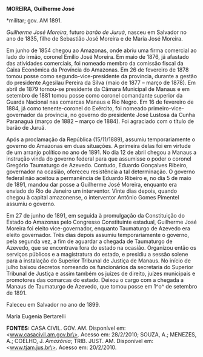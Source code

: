 **MOREIRA, Guilherme José**

\*militar; gov. AM 1891.

*Guilherme José Moreira*, futuro *barão de Juruá*, nasceu em Salvador no
ano de 1835, filho de Sebastião José Moreira e de Maria José Moreira.

Em junho de 1854 chegou ao Amazonas, onde abriu uma firma comercial ao
lado do irmão, coronel Emílio José Moreira. Em maio de 1876, já afastado
das atividades comerciais, foi nomeado membro da comissão fiscal da
Caixa Econômica da Província do Amazonas. Em 26 de fevereiro de 1878
tomou posse como segundo-vice-presidente da província, durante a gestão
do presidente Agesilau Pereira da Silva (maio de 1877 – março de 1878).
Em abril de 1879 tornou-se presidente da Câmara Municipal de Manaus e em
setembro de 1881 tomou posse como coronel comandante superior da Guarda
Nacional nas comarcas Manaus e Rio Negro. Em 16 de fevereiro de 1884, já
como tenente-coronel do Exército, foi nomeado primeiro-vice-governador
da província, no governo do presidente José Lustosa da Cunha Paranaguá
(março de 1882 – março de 1884). Foi agraciado com o título de barão de
Juruá.

Após a proclamação da República (15/11/1889), assumiu temporariamente o
governo do Amazonas em duas situações. A primeira delas foi em virtude
de um arranjo político no ano de 1891. No dia 12 de abril chegou a
Manaus a instrução vinda do governo federal para que assumisse o poder o
coronel Gregório Taumaturgo de Azevedo. Contudo, Eduardo Gonçalves
Ribeiro, governador na ocasião, ofereceu resistência a tal determinação.
O governo federal não aceitou a permanência de Eduardo Ribeiro e, no dia
5 de maio de 1891, mandou dar posse a Guilherme José Moreira, enquanto
era enviado do Rio de Janeiro um interventor. Vinte dias depois, quando
chegou à capital amazonense, o interventor Antônio Gomes Pimentel
assumiu o governo.

Em 27 de junho de 1891, em seguida à promulgação da Constituição do
Estado do Amazonas pelo Congresso Constituinte estadual, Guilherme José
Moreira foi eleito vice-governador, enquanto Taumaturgo de Azevedo era
eleito governador. Três dias depois assumiu temporariamente o governo,
pela segunda vez, a fim de aguardar a chegada de Taumaturgo de Azevedo,
que se encontrava fora do estado na ocasião. Organizou então os serviços
públicos e a magistratura do estado, e presidiu a sessão solene para a
instalação do Superior Tribunal de Justiça de Manaus. No início de julho
baixou decretos nomeando os funcionários da secretaria do Superior
Tribunal de Justiça e assim também os juízes de direito, juízes
municipais e promotores das comarcas do estado. Deixou o cargo com a
chegada a Manaus de Taumaturgo de Azevedo, que tomou posse em 1^o^ de
setembro de 1891.

Faleceu em Salvador no ano de 1899.

Maria Eugenia Bertarelli

**FONTES:** CASA CIVIL. GOV. AM. Disponível em:
\<www.casacivil.am.gov.br\>. Acesso em: 28/2/2010; SOUZA, A.; MENEZES,
A.; COELHO, J. *Amazônia*; TRIB. JUST. AM. Disponível em:
\<www.tjam.jus.br\>. Acesso em: 20/2/2010.
